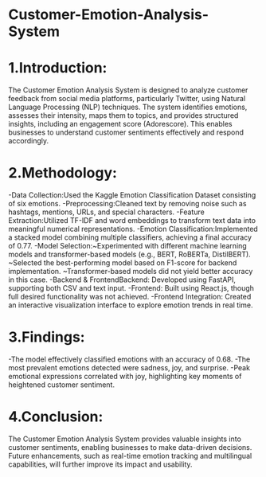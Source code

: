 # Customer-Emotion-Analysis-System

# 1.Introduction:
The Customer Emotion Analysis System is designed to analyze customer feedback from social media platforms, particularly Twitter, using Natural Language Processing (NLP) techniques. The system identifies emotions, assesses their intensity, maps them to topics, and provides structured insights, including an engagement score (Adorescore). This enables businesses to understand customer sentiments effectively and respond accordingly.

# 2.Methodology:
-Data Collection:Used the Kaggle Emotion Classification Dataset consisting of six emotions.
-Preprocessing:Cleaned text by removing noise such as hashtags, mentions, URLs, and special characters.
-Feature Extraction:Utilized TF-IDF and word embeddings to transform text data into meaningful numerical representations.
-Emotion Classification:Implemented a stacked model combining multiple classifiers, achieving a final accuracy of 0.77.
-Model Selection:~Experimented with different machine learning models and transformer-based models (e.g., BERT, RoBERTa, DistilBERT).
                 ~Selected the best-performing model based on F1-score for backend implementation.
                 ~Transformer-based models did not yield better accuracy in this case.
-Backend & FrontendBackend: Developed using FastAPI, supporting both CSV and text input.
-Frontend: Built using React.js, though full desired functionality was not achieved.
-Frontend Integration: Created an interactive visualization interface to explore emotion trends in real time.

# 3.Findings:
-The model effectively classified emotions with an accuracy of 0.68.
-The most prevalent emotions detected were sadness, joy, and surprise.
-Peak emotional expressions correlated with joy, highlighting key moments of heightened customer sentiment.

# 4.Conclusion:
The Customer Emotion Analysis System provides valuable insights into customer sentiments, enabling businesses to make data-driven decisions. Future enhancements, such as real-time emotion tracking and multilingual capabilities, will further improve its impact and usability.
